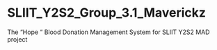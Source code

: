 # SLIIT_Y2S2_Group_3.1_Maverickz
The “Hope “ Blood Donation Management System for SLIIT Y2S2 MAD project
